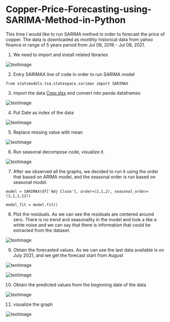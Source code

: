 # Copper-Price-Forecasting-using-SARIMA-Method-in-Python


This time I would like to run SARIMA method in order to forecast the price of copper. The data is downloaded as monthly historical data from yahoo finance in range of 5 years period from Jul 08, 2016 - Jul 08, 2021.


1. We need to import and install related libraries

![textimage](https://github.com/altheanabila/Copper-Price-Forecasting-using-SARIMA-Method-in-Python/blob/main/pic1.png)



2. Entry SARIMAX line of code in order to run SARIMA model

`from statsmodels.tsa.statespace.sarimax import SARIMAX`


3. import the data [Cppr.xlsx](https://github.com/altheanabila/Copper-Price-Forecasting-using-SARIMA-Method-in-Python/blob/main/Cppr.xlsx) and convert into panda dataframes

![textimage](https://github.com/altheanabila/Copper-Price-Forecasting-using-SARIMA-Method-in-Python/blob/main/pic2.png)



4.  Put Date as index of the data

![textimage](https://github.com/altheanabila/Copper-Price-Forecasting-using-SARIMA-Method-in-Python/blob/main/pic3.png)


5. Replace missing value with mean

![textimage](https://github.com/altheanabila/Copper-Price-Forecasting-using-SARIMA-Method-in-Python/blob/main/pic4.png)


6. Run seasonal decompose code, visualize it. 

![textimage](https://github.com/altheanabila/Copper-Price-Forecasting-using-SARIMA-Method-in-Python/blob/main/pic5.png)


7. After we observed all the graphs, we decided to run it using the order that based on ARIMA model, and the seasonal order is run based on seasonal model.

`model = SARIMAX(df['Adj Close'], order=(2,1,2), seasonal_order=(1,1,1,12))`

`model_fit = model.fit()`



8. Plot the residuals. As we can see the residuals are centered around zero. There is no trend and seasonality in the model and look a like a white noise and we can say that there is information that could be extracted from the dataset.


![textimage](https://github.com/altheanabila/Copper-Price-Forecasting-using-SARIMA-Method-in-Python/blob/main/pic6.png)


9. Obtain the forecasted values. As we can see the last data available is on July 2021, and we get the forecast start from August

![textimage](https://github.com/altheanabila/Copper-Price-Forecasting-using-SARIMA-Method-in-Python/blob/main/pic7.png)

![textimage](https://github.com/altheanabila/Copper-Price-Forecasting-using-SARIMA-Method-in-Python/blob/main/pic8.png)



10. Obtain the predicted values from the beginning date of the data

![textimage](https://github.com/altheanabila/Copper-Price-Forecasting-using-SARIMA-Method-in-Python/blob/main/pic9.png)


11. visualize the graph


![textimage](https://github.com/altheanabila/Copper-Price-Forecasting-using-SARIMA-Method-in-Python/blob/main/pic10.png)
